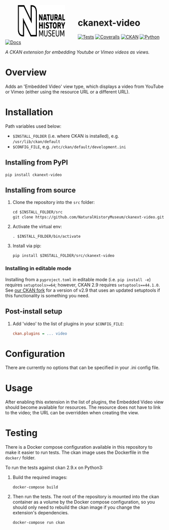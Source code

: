 <!--header-start-->
<img src="https://github.com/NaturalHistoryMuseum/ckanext-video/raw/main/.github/nhm-logo.svg" align="left" width="150px" height="100px" hspace="40"/>

# ckanext-video

[![Tests](https://img.shields.io/github/actions/workflow/status/NaturalHistoryMuseum/ckanext-video/main.yml?style=flat-square)](https://github.com/NaturalHistoryMuseum/ckanext-video/actions/workflows/main.yml)
[![Coveralls](https://img.shields.io/coveralls/github/NaturalHistoryMuseum/ckanext-video/main?style=flat-square)](https://coveralls.io/github/NaturalHistoryMuseum/ckanext-video)
[![CKAN](https://img.shields.io/badge/ckan-2.9.7-orange.svg?style=flat-square)](https://github.com/ckan/ckan)
[![Python](https://img.shields.io/badge/python-3.6%20%7C%203.7%20%7C%203.8-blue.svg?style=flat-square)](https://www.python.org/)
[![Docs](https://img.shields.io/readthedocs/ckanext-video?style=flat-square)](https://ckanext-video.readthedocs.io)

_A CKAN extension for embedding Youtube or Vimeo videos as views._

<!--header-end-->

# Overview

<!--overview-start-->
Adds an 'Embedded Video' view type, which displays a video from YouTube or Vimeo (either using the resource URL or a different URL).

<!--overview-end-->

# Installation

<!--installation-start-->
Path variables used below:
- `$INSTALL_FOLDER` (i.e. where CKAN is installed), e.g. `/usr/lib/ckan/default`
- `$CONFIG_FILE`, e.g. `/etc/ckan/default/development.ini`

## Installing from PyPI

```shell
pip install ckanext-video
```

## Installing from source

1. Clone the repository into the `src` folder:
   ```shell
   cd $INSTALL_FOLDER/src
   git clone https://github.com/NaturalHistoryMuseum/ckanext-video.git
   ```

2. Activate the virtual env:
   ```shell
   . $INSTALL_FOLDER/bin/activate
   ```

3. Install via pip:
   ```shell
   pip install $INSTALL_FOLDER/src/ckanext-video
   ```

### Installing in editable mode

Installing from a `pyproject.toml` in editable mode (i.e. `pip install -e`) requires `setuptools>=64`; however, CKAN 2.9 requires `setuptools==44.1.0`. See [our CKAN fork](https://github.com/NaturalHistoryMuseum/ckan) for a version of v2.9 that uses an updated setuptools if this functionality is something you need.

## Post-install setup

1. Add 'video' to the list of plugins in your `$CONFIG_FILE`:
   ```ini
   ckan.plugins = ... video
   ```

<!--installation-end-->

# Configuration

<!--configuration-start-->
There are currently no options that can be specified in your .ini config file.

<!--configuration-end-->

# Usage

<!--usage-start-->
After enabling this extension in the list of plugins, the Embedded Video view should become available for resources. The resource does not have to link to the video; the URL can be overridden when creating the view.

<!--usage-end-->

# Testing

<!--testing-start-->
There is a Docker compose configuration available in this repository to make it easier to run tests. The ckan image uses the Dockerfile in the `docker/` folder.

To run the tests against ckan 2.9.x on Python3:

1. Build the required images:
   ```shell
   docker-compose build
   ```

2. Then run the tests.
   The root of the repository is mounted into the ckan container as a volume by the Docker compose
   configuration, so you should only need to rebuild the ckan image if you change the extension's
   dependencies.
   ```shell
   docker-compose run ckan
   ```

<!--testing-end-->
